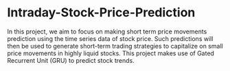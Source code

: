 # Intraday-Stock-Price-Prediction
In this project, we aim to focus on making short term price movements prediction using the time series data of stock price. Such predictions will then be used to generate short-term trading strategies to capitalize on small price movements in highly liquid stocks. This project makes use of Gated Recurrent Unit (GRU) to predict stock trends.
